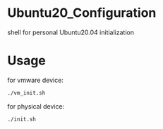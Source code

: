 # Ubuntu20_Configuration
shell for personal Ubuntu20.04  initialization

# Usage

for vmware device:

```bash
./vm_init.sh
```

for physical device:

```bash
./init.sh
```
